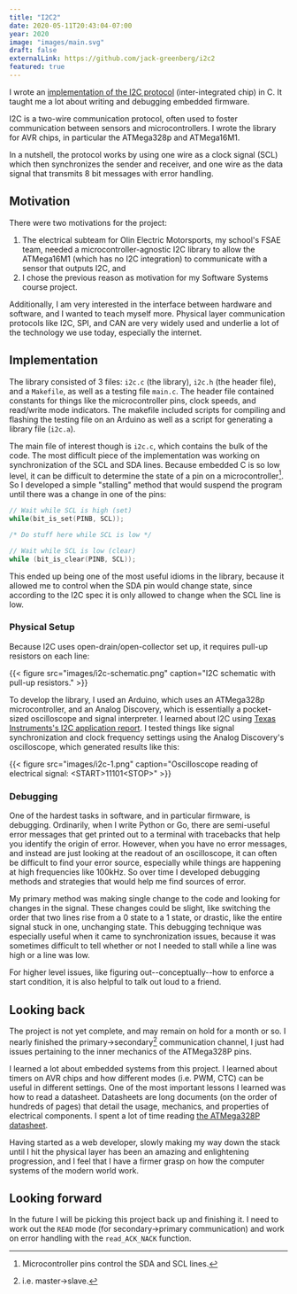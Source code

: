 ```yaml
---
title: "I2C2"
date: 2020-05-11T20:43:04-07:00
year: 2020
image: "images/main.svg"
draft: false
externalLink: https://github.com/jack-greenberg/i2c2
featured: true
---
```


I wrote an [implementation of the I2C protocol](https://github.com/jack-greenberg/i2c2) (inter-integrated chip) in C. It taught me a lot about writing and debugging embedded firmware.

<!--more-->

I2C is a two-wire communication protocol, often used to foster communication between sensors and microcontrollers. I wrote the library for AVR chips, in particular the ATMega328p and ATMega16M1.

In a nutshell, the protocol works by using one wire as a clock signal (SCL) which then synchronizes the sender and receiver, and one wire as the data signal that transmits 8 bit messages with error handling.

## Motivation

There were two motivations for the project:

1. The electrical subteam for Olin Electric Motorsports, my school's FSAE team, needed a microcontroller-agnostic I2C library to allow the ATMega16M1 (which has no I2C integration) to communicate with a sensor that outputs I2C, and
2. I chose the previous reason as motivation for my Software Systems course project.

Additionally, I am very interested in the interface between hardware and software, and I wanted to teach myself more. Physical layer communication protocols like I2C, SPI, and CAN are very widely used and underlie a lot of the technology we use today, especially the internet.


## Implementation

The library consisted of 3 files: `i2c.c` (the library), `i2c.h` (the header file), and a `Makefile`, as well as a testing file `main.c`. The header file contained constants for things like the microcontroller pins, clock speeds, and read/write mode indicators. The makefile included scripts for compiling and flashing the testing file on an Arduino as well as a script for generating a library file (`i2c.a`).

The main file of interest though is `i2c.c`, which contains the bulk of the code. The most difficult piece of the implementation was working on synchronization of the SCL and SDA lines. Because embedded C is so low level, it can be difficult to determine the state of a pin on a microcontroller[^1]. So I developed a simple "stalling" method that would suspend the program until there was a change in one of the pins:

[^1]: Microcontroller pins control the SDA and SCL lines.

```c
// Wait while SCL is high (set)
while(bit_is_set(PINB, SCL));

/* Do stuff here while SCL is low */

// Wait while SCL is low (clear)
while (bit_is_clear(PINB, SCL));
```

This ended up being one of the most useful idioms in the library, because it allowed me to control when the SDA pin would change state, since according to the I2C spec it is only allowed to change when the SCL line is low.

### Physical Setup

Because I2C uses open-drain/open-collector set up, it requires pull-up resistors on each line:

{{< figure src="images/i2c-schematic.png" caption="I2C schematic with pull-up resistors." >}}

To develop the library, I used an Arduino, which uses an ATMega328p microcontroller, and an Analog Discovery, which is essentially a pocket-sized oscilloscope and signal interpreter. I learned about I2C using [Texas Instruments's I2C application report](https://www.ti.com/lit/an/slva704/slva704.pdf). I tested things like signal synchronization and clock frequency settings using the Analog Discovery's oscilloscope, which generated results like this:

{{< figure src="images/i2c-1.png" caption="Oscilloscope reading of electrical signal: \<START>11101\<STOP>" >}}

### Debugging

One of the hardest tasks in software, and in particular firmware, is debugging. Ordinarily, when I write Python or Go, there are semi-useful error messages that get printed out to a terminal with tracebacks that help you identify the origin of error. However, when you have no error messages, and instead are just looking at the readout of an oscilloscope, it can often be difficult to find your error source, especially while things are happening at high frequencies like 100kHz. So over time I developed debugging methods and strategies that would help me find sources of error.

My primary method was making single change to the code and looking for changes in the signal. These changes could be slight, like switching the order that two lines rise from a 0 state to a 1 state, or drastic, like the entire signal stuck in one, unchanging state. This debugging technique was especially useful when it came to synchronization issues, because it was sometimes difficult to tell whether or not I needed to stall while a line was high or a line was low.

For higher level issues, like figuring out--conceptually--how to enforce a start condition, it is also helpful to talk out loud to a friend.

## Looking back

The project is not yet complete, and may remain on hold for a month or so. I nearly finished the primary->secondary[^2] communication channel, I just had issues pertaining to the inner mechanics of the ATMega328P pins.

[^2]: i.e. master->slave.

I learned a lot about embedded systems from this project. I learned about timers on AVR chips and how different modes (i.e. PWM, CTC) can be useful in different settings. One of the most important lessons I learned was how to read a datasheet. Datasheets are long documents (on the order of hundreds of pages) that detail the usage, mechanics, and properties of electrical components. I spent a lot of time reading [the ATMega328P datasheet](http://ww1.microchip.com/downloads/en/DeviceDoc/Atmel-7810-Automotive-Microcontrollers-ATmega328P_Datasheet.pdf).

Having started as a web developer, slowly making my way down the stack until I hit the physical layer has been an amazing and enlightening progression, and I feel that I have a firmer grasp on how the computer systems of the modern world work.

## Looking forward

In the future I will be picking this project back up and finishing it. I need to work out the `READ` mode (for secondary->primary communication) and work on error handling with the `read_ACK_NACK` function.
